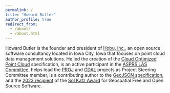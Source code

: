 ```yaml
---
permalink: /
title: "Howard Butler"
author_profile: true
redirect_from:
  - /about/
  - /about.html
---
```


Howard Butler is the founder and president of [Hobu, Inc.](https://hobu.co), an
open source software consultancy located in Iowa City, Iowa that focuses on
point cloud data management solutions. He led the creation of the [Cloud
Optimized Point Cloud](https://copc.io) specification, is an active participant
in the [ASPRS LAS Committee](https://github.com/ASPRSorg/LAS), helps lead the
[PROJ](https://proj.org) and [GDAL](https://gdal.org) projects as Project
Steering Committee member, is a contributing author to the [GeoJSON
specification](https://datatracker.ietf.org/doc/html/rfc7946), and the [2023
recipient](https://www.osgeo.org/foundation-news/howard-butler-receives-the-2023-sol-katz-award/)
of the [Sol Katz Award](https://en.wikipedia.org/wiki/Sol_Katz) for Geospatial
Free and Open Source Software.


